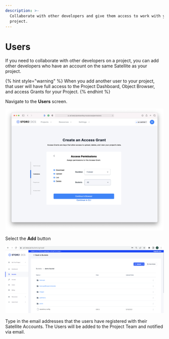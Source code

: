 ```yaml
---
description: >-
  Collaborate with other developers and give them access to work with your
  project.
---
```


# Users

If you need to collaborate with other developers on a project, you can add other developers who have an account on the same Satellite as your project.

{% hint style="warning" %}
When you add another user to your project, that user will have full access to the Project Dashboard, Object Browser, and access Grants for your Project.&#x20;
{% endhint %}

Navigate to the **Users** screen.&#x20;

![](<../../.gitbook/assets/image (131) (1).png>)

Select the **Add** button

![](<../../.gitbook/assets/image (167).png>)

Type in the email addresses that the users have registered with their Satellite Accounts. The Users will be added to the Project Team and notified via email.
